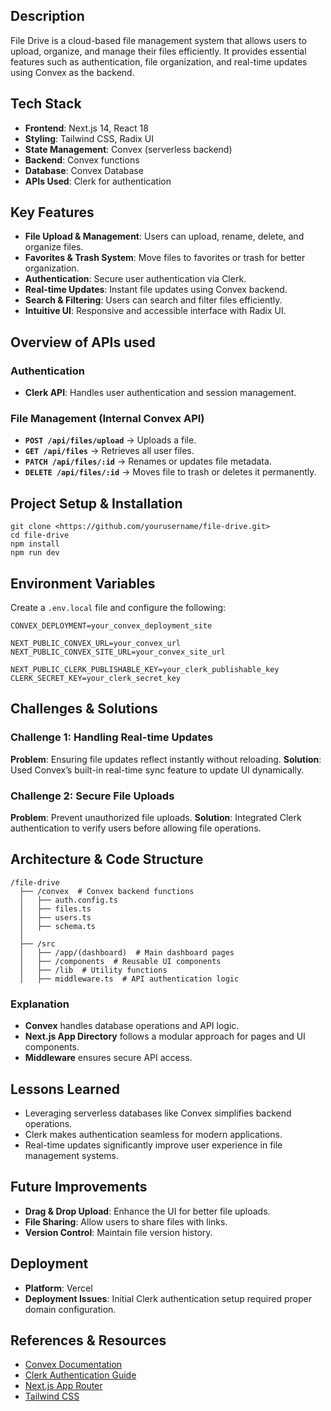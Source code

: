 ## Description

File Drive is a cloud-based file management system that allows users to upload, organize, and manage their files efficiently. It provides essential features such as authentication, file organization, and real-time updates using Convex as the backend.

## Tech Stack

- **Frontend**: Next.js 14, React 18
- **Styling**: Tailwind CSS, Radix UI
- **State Management**: Convex (serverless backend)
- **Backend**: Convex functions
- **Database**: Convex Database
- **APIs Used**: Clerk for authentication

## Key Features

- **File Upload & Management**: Users can upload, rename, delete, and organize files.
- **Favorites & Trash System**: Move files to favorites or trash for better organization.
- **Authentication**: Secure user authentication via Clerk.
- **Real-time Updates**: Instant file updates using Convex backend.
- **Search & Filtering**: Users can search and filter files efficiently.
- **Intuitive UI**: Responsive and accessible interface with Radix UI.

## Overview of APIs used

### Authentication

- **Clerk API**: Handles user authentication and session management.

### File Management (Internal Convex API)

- **`POST /api/files/upload`** → Uploads a file.
- **`GET /api/files`** → Retrieves all user files.
- **`PATCH /api/files/:id`** → Renames or updates file metadata.
- **`DELETE /api/files/:id`** → Moves file to trash or deletes it permanently.

## Project Setup & Installation

```
git clone <https://github.com/yourusername/file-drive.git>
cd file-drive
npm install
npm run dev

```

## Environment Variables

Create a `.env.local` file and configure the following:

```
CONVEX_DEPLOYMENT=your_convex_deployment_site

NEXT_PUBLIC_CONVEX_URL=your_convex_url
NEXT_PUBLIC_CONVEX_SITE_URL=your_convex_site_url

NEXT_PUBLIC_CLERK_PUBLISHABLE_KEY=your_clerk_publishable_key
CLERK_SECRET_KEY=your_clerk_secret_key

```

## Challenges & Solutions

### Challenge 1: Handling Real-time Updates

**Problem**: Ensuring file updates reflect instantly without reloading.
**Solution**: Used Convex’s built-in real-time sync feature to update UI dynamically.

### Challenge 2: Secure File Uploads

**Problem**: Prevent unauthorized file uploads.
**Solution**: Integrated Clerk authentication to verify users before allowing file operations.

## Architecture & Code Structure

```
/file-drive
  ├── /convex  # Convex backend functions
  │   ├── auth.config.ts
  │   ├── files.ts
  │   ├── users.ts
  │   ├── schema.ts
  │
  ├── /src
  │   ├── /app/(dashboard)  # Main dashboard pages
  │   ├── /components  # Reusable UI components
  │   ├── /lib  # Utility functions
  │   ├── middleware.ts  # API authentication logic

```

### Explanation

- **Convex** handles database operations and API logic.
- **Next.js App Directory** follows a modular approach for pages and UI components.
- **Middleware** ensures secure API access.

## Lessons Learned

- Leveraging serverless databases like Convex simplifies backend operations.
- Clerk makes authentication seamless for modern applications.
- Real-time updates significantly improve user experience in file management systems.

## Future Improvements

- **Drag & Drop Upload**: Enhance the UI for better file uploads.
- **File Sharing**: Allow users to share files with links.
- **Version Control**: Maintain file version history.

## Deployment

- **Platform**: Vercel
- **Deployment Issues**: Initial Clerk authentication setup required proper domain configuration.

## References & Resources

- [Convex Documentation](https://docs.convex.dev/)
- [Clerk Authentication Guide](https://clerk.dev/docs)
- [Next.js App Router](https://nextjs.org/docs/app)
- [Tailwind CSS](https://tailwindcss.com/docs)
